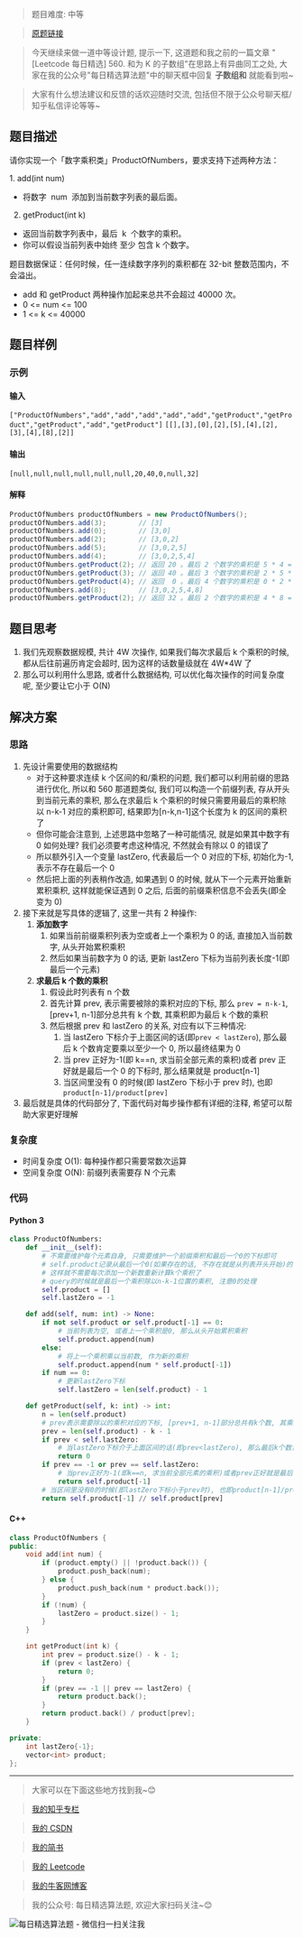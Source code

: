 > 题目难度: 中等

> [原题链接](https://leetcode-cn.com/problems/product-of-the-last-k-numbers/)

> 今天继续来做一道中等设计题, 提示一下, 这道题和我之前的一篇文章 "[Leetcode 每日精选] 560. 和为 K 的子数组"在思路上有异曲同工之处, 大家在我的公众号"每日精选算法题"中的聊天框中回复 **子数组和** 就能看到啦~

> 大家有什么想法建议和反馈的话欢迎随时交流, 包括但不限于公众号聊天框/知乎私信评论等等~

## 题目描述

请你实现一个「数字乘积类」ProductOfNumbers，要求支持下述两种方法：

1. add(int num)

- 将数字  num  添加到当前数字列表的最后面。

2. getProduct(int k)

- 返回当前数字列表中，最后  k  个数字的乘积。
- 你可以假设当前列表中始终 至少 包含 k 个数字。

题目数据保证：任何时候，任一连续数字序列的乘积都在 32-bit 整数范围内，不会溢出。

- add 和 getProduct 两种操作加起来总共不会超过 40000 次。
- 0 <= num <= 100
- 1 <= k <= 40000

## 题目样例

### 示例

#### 输入

`["ProductOfNumbers","add","add","add","add","add","getProduct","getProduct","getProduct","add","getProduct"]`
`[[],[3],[0],[2],[5],[4],[2],[3],[4],[8],[2]]`

#### 输出

`[null,null,null,null,null,null,20,40,0,null,32]`

#### 解释

```java
ProductOfNumbers productOfNumbers = new ProductOfNumbers();
productOfNumbers.add(3);        // [3]
productOfNumbers.add(0);        // [3,0]
productOfNumbers.add(2);        // [3,0,2]
productOfNumbers.add(5);        // [3,0,2,5]
productOfNumbers.add(4);        // [3,0,2,5,4]
productOfNumbers.getProduct(2); // 返回 20 。最后 2 个数字的乘积是 5 * 4 = 20
productOfNumbers.getProduct(3); // 返回 40 。最后 3 个数字的乘积是 2 * 5 * 4 = 40
productOfNumbers.getProduct(4); // 返回  0 。最后 4 个数字的乘积是 0 * 2 * 5 * 4 = 0
productOfNumbers.add(8);        // [3,0,2,5,4,8]
productOfNumbers.getProduct(2); // 返回 32 。最后 2 个数字的乘积是 4 * 8 = 32
```

## 题目思考

1. 我们先观察数据规模, 共计 4W 次操作, 如果我们每次求最后 k 个乘积的时候, 都从后往前遍历肯定会超时, 因为这样的话数量级就在 4W\*4W 了
2. 那么可以利用什么思路, 或者什么数据结构, 可以优化每次操作的时间复杂度呢, 至少要让它小于 O(N)

## 解决方案

### 思路

1. 先设计需要使用的数据结构
   - 对于这种要求连续 k 个区间的和/乘积的问题, 我们都可以利用前缀的思路进行优化, 所以和 560 那道题类似, 我们可以构造一个前缀列表, 存从开头到当前元素的乘积, 那么在求最后 k 个乘积的时候只需要用最后的乘积除以 n-k-1 对应的乘积即可, 结果即为[n-k,n-1]这个长度为 k 的区间的乘积了
   - 但你可能会注意到, 上述思路中忽略了一种可能情况, 就是如果其中数字有 0 如何处理? 我们必须要考虑这种情况, 不然就会有除以 0 的错误了
   - 所以额外引入一个变量 lastZero, 代表最后一个 0 对应的下标, 初始化为-1, 表示不存在最后一个 0
   - 然后把上面的列表稍作改造, 如果遇到 0 的时候, 就从下一个元素开始重新累积乘积, 这样就能保证遇到 0 之后, 后面的前缀乘积信息不会丢失(即全变为 0)
2. 接下来就是写具体的逻辑了, 这里一共有 2 种操作:
   1. **添加数字**
      1. 如果当前前缀乘积列表为空或者上一个乘积为 0 的话, 直接加入当前数字, 从头开始累积乘积
      2. 然后如果当前数字为 0 的话, 更新 lastZero 下标为当前列表长度-1(即最后一个元素)
   2. **求最后 k 个数的乘积**
      1. 假设此时列表有 n 个数
      2. 首先计算 prev, 表示需要被除的乘积对应的下标, 那么 `prev = n-k-1`, [prev+1, n-1]部分总共有 k 个数, 其乘积即为最后 k 个数的乘积
      3. 然后根据 prev 和 lastZero 的关系, 对应有以下三种情况:
         1. 当 lastZero 下标介于上面区间的话(即`prev < lastZero`), 那么最后 k 个数肯定要乘以至少一个 0, 所以最终结果为 0
         2. 当 prev 正好为-1(即 k==n, 求当前全部元素的乘积)或者 prev 正好就是最后一个 0 的下标时, 那么结果就是 product[n-1]
         3. 当区间里没有 0 的时候(即 lastZero 下标小于 prev 时), 也即 `product[n-1]/product[prev]`
3. 最后就是具体的代码部分了, 下面代码对每步操作都有详细的注释, 希望可以帮助大家更好理解

### 复杂度

- 时间复杂度 O(1): 每种操作都只需要常数次运算
- 空间复杂度 O(N): 前缀列表需要存 N 个元素

### 代码

#### Python 3

```python
class ProductOfNumbers:
    def __init__(self):
        # 不需要维护每个元素自身, 只需要维护一个前缀乘积和最后一个0的下标即可
        # self.product记录从最后一个0(如果存在的话, 不存在就是从列表开头开始)的下一个元素到最后一个元素的乘积
        # 这样就不需要每次添加一个新数重新计算k个乘积了
        # query的时候就是最后一个乘积除以n-k-1位置的乘积, 注意0的处理
        self.product = []
        self.lastZero = -1

    def add(self, num: int) -> None:
        if not self.product or self.product[-1] == 0:
            # 当前列表为空, 或者上一个乘积是0, 那么从头开始累积乘积
            self.product.append(num)
        else:
            # 将上一个乘积乘以当前数, 作为新的乘积
            self.product.append(num * self.product[-1])
        if num == 0:
            # 更新lastZero下标
            self.lastZero = len(self.product) - 1

    def getProduct(self, k: int) -> int:
        n = len(self.product)
        # prev表示需要除以的乘积对应的下标, [prev+1, n-1]部分总共有k个数, 其乘积即为最后k个数的乘积
        prev = len(self.product) - k - 1
        if prev < self.lastZero:
            # 当lastZero下标介于上面区间的话(即prev<lastZero), 那么最后k个数肯定要乘以至少一个0, 所以最终结果为0
            return 0
        if prev == -1 or prev == self.lastZero:
            # 当prev正好为-1(即k==n, 求当前全部元素的乘积)或者prev正好就是最后一个0的下标时, 那么结果就是product[n-1]
            return self.product[-1]
        # 当区间里没有0的时候(即lastZero下标小于prev时), 也即product[n-1]/product[prev]
        return self.product[-1] // self.product[prev]
```

#### C++

```cpp
class ProductOfNumbers {
public:
    void add(int num) {
        if (product.empty() || !product.back()) {
            product.push_back(num);
        } else {
            product.push_back(num * product.back());
        }
        if (!num) {
            lastZero = product.size() - 1;
        }
    }

    int getProduct(int k) {
        int prev = product.size() - k - 1;
        if (prev < lastZero) {
            return 0;
        }
        if (prev == -1 || prev == lastZero) {
            return product.back();
        }
        return product.back() / product[prev];
    }

private:
    int lastZero{-1};
    vector<int> product;
};
```

---

> 大家可以在下面这些地方找到我~😊

> [我的知乎专栏](https://zhuanlan.zhihu.com/c_1242508721932464128)

> [我的 CSDN](https://me.csdn.net/zjulyx1993)

> [我的简书](https://www.jianshu.com/u/3a17f1fdfd67)

> [我的 Leetcode](https://leetcode-cn.com/u/suibianfahui/)

> [我的牛客网博客](https://blog.nowcoder.net/zjulyx)

> 我的公众号: 每日精选算法题, 欢迎大家扫码关注~😊

![每日精选算法题 - 微信扫一扫关注我](https://mmbiz.qpic.cn/mmbiz_jpg/1KjZicMlYPMgZWmoL4eYcs6UcfmvsetDWME2YJyaCp9oT9z3U573FWENBNhyOByxYI0epew6O37hiaOhdh90QeJg/640?wx_fmt=jpeg&tp=webp&wxfrom=5&wx_lazy=1&wx_co=1)
